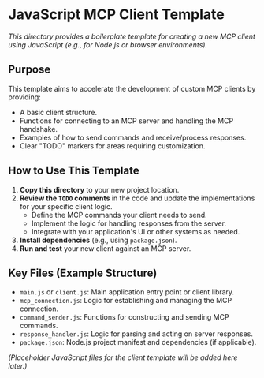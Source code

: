 # JavaScript MCP Client Template

*This directory provides a boilerplate template for creating a new MCP client using JavaScript (e.g., for Node.js or browser environments).*

## Purpose

This template aims to accelerate the development of custom MCP clients by providing:
*   A basic client structure.
*   Functions for connecting to an MCP server and handling the MCP handshake.
*   Examples of how to send commands and receive/process responses.
*   Clear "TODO" markers for areas requiring customization.

## How to Use This Template

1.  **Copy this directory** to your new project location.
2.  **Review the `TODO` comments** in the code and update the implementations for your specific client logic.
    *   Define the MCP commands your client needs to send.
    *   Implement the logic for handling responses from the server.
    *   Integrate with your application's UI or other systems as needed.
3.  **Install dependencies** (e.g., using `package.json`).
4.  **Run and test** your new client against an MCP server.

## Key Files (Example Structure)

*   `main.js` or `client.js`: Main application entry point or client library.
*   `mcp_connection.js`: Logic for establishing and managing the MCP connection.
*   `command_sender.js`: Functions for constructing and sending MCP commands.
*   `response_handler.js`: Logic for parsing and acting on server responses.
*   `package.json`: Node.js project manifest and dependencies (if applicable).

*(Placeholder JavaScript files for the client template will be added here later.)*
